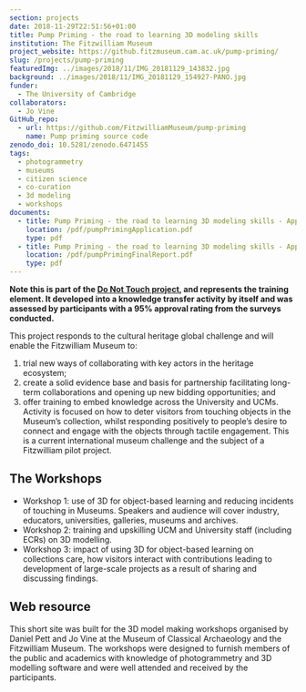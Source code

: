 ```yaml
---
section: projects
date: 2018-11-29T22:51:56+01:00
title: Pump Priming - the road to learning 3D modeling skills
institution: The Fitzwilliam Museum
project_website: https://github.fitzmuseum.cam.ac.uk/pump-priming/
slug: /projects/pump-priming
featuredImg: ../images/2018/11/IMG_20181129_143832.jpg
background: ../images/2018/11/IMG_20181129_154927-PANO.jpg
funder:
  - The University of Cambridge
collaborators:
  - Jo Vine
GitHub_repo: 
  - url: https://github.com/FitzwilliamMuseum/pump-priming
    name: Pump priming source code
zenodo_doi: 10.5281/zenodo.6471455
tags:
  - photogrammetry
  - museums
  - citizen science
  - co-curation
  - 3d modeling
  - workshops
documents: 
  - title: Pump Priming - the road to learning 3D modeling skills - Application
    location: /pdf/pumpPrimingApplication.pdf
    type: pdf
  - title: Pump Priming - the road to learning 3D modeling skills - Application
    location: /pdf/pumpPrimingFinalReport.pdf
    type: pdf
---
```

**Note this is part of the [Do Not Touch project](/content/projects/do-not-touch), and represents the training element. It developed into a 
knowledge transfer activity by itself and was assessed by participants with a 95% approval rating from the 
surveys conducted.**

This project responds to the cultural heritage global challenge and will enable the Fitzwilliam Museum to: 

1. trial new ways of collaborating with key actors in the heritage ecosystem; 
2. create a solid evidence base and basis for partnership facilitating long-term collaborations and opening up new bidding opportunities; and 
3. offer training to embed knowledge across the University and UCMs. Activity is focused on how to deter visitors from touching objects in the Museum’s collection, whilst responding positively to people’s desire to connect and engage with the objects through tactile engagement. This is a current international museum challenge and the subject of a Fitzwilliam pilot project.

## The Workshops

* Workshop 1: use of 3D for object-based learning and reducing incidents of touching in Museums. Speakers and audience will cover industry, educators, universities, galleries, museums and archives.
* Workshop 2: training and upskilling UCM and University staff (including ECRs) on 3D modelling.
* Workshop 3: impact of using 3D for object-based learning on collections care, how visitors interact with contributions leading to development of large-scale projects as a result of sharing and discussing findings.

## Web resource 

This short site was built for the 3D model making workshops organised by Daniel Pett and Jo Vine
at the Museum of Classical Archaeology and the Fitzwilliam Museum. The workshops were designed to
furnish members of the public and academics with knowledge of photogrammetry and 3D modelling software and were 
well attended and received by the participants. 
